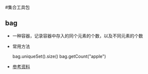 #集合工具包

## bag
- 一种容器，记录容器中存入的同个元素的个数，以及不同元素的个数
- 常用方法

   bag.uniqueSet().size()
   bag.getCount("apple")
- [参考资料](https://www.jianshu.com/p/c3c3ab2bad8d)